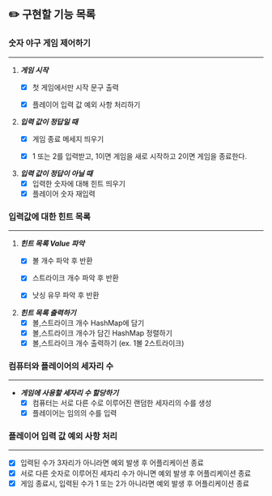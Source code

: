 ## ✏️ 구현할 기능 목록

### 숫자 야구 게임 제어하기

---
1. ***게임 시작***
    - [X] 첫 게임에서만 시작 문구 출력
    - [X] 플레이어 입력 값 예외 사항 처리하기


2. ***입력 값이 정답일 때***
    - [X] 게임 종료 메세지 띄우기
    - [X] 1 또는 2를 입력받고, 1이면 게임을 새로 시작하고 2이면 게임을 종료한다.


3. ***입력 값이 정답이 아닐 때***
    - [X] 입력한 숫자에 대해 힌트 띄우기
    - [X] 플레이어 숫자 재입력

### 입력값에 대한 힌트 목록

---
1. ***힌트 목록 Value 파악***
    - [X] 볼 개수 파악 후 반환
    - [X] 스트라이크 개수 파악 후 반환
    - [X] 낫싱 유무 파악 후 반환


2. ***힌트 목록 출력하기***
    - [X] 볼,스트라이크 개수 HashMap에 담기
    - [X] 볼,스트라이크 개수가 담긴 HashMap 정렬하기
    - [X] 볼,스트라이크 개수 출력하기 (ex. 1볼 2스트라이크)

### 컴퓨터와 플레이어의 세자리 수

---
* ***게임에 사용할 세자리 수 할당하기***
    - [X] 컴퓨터는 서로 다른 수로 이루어진 랜덤한 세자리의 수를 생성
    - [X] 플레이어는 임의의 수를 입력

### 플레이어 입력 값 예외 사항 처리

---
- [X] 입력된 수가 3자리가 아니라면 예외 발생 후 어플리케이션 종료
- [X] 서로 다른 숫자로 이루어진 세자리 수가 아니면 예외 발생 후 어플리케이션 종료
- [X] 게임 종료시, 입력된 수가 1 또는 2가 아니라면 예외 발생 후 어플리케이션 종료
